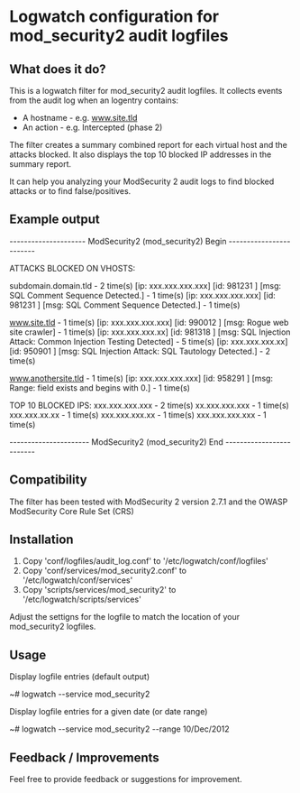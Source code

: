 Logwatch configuration for mod_security2 audit logfiles
=

What does it do?
-

This is a logwatch filter for mod_security2 audit logfiles. It collects events from
the audit log when an logentry contains:

* A hostname - e.g. www.site.tld
* An action - e.g. Intercepted (phase 2)

The filter creates a summary combined report for each virtual host and the attacks blocked.
It also displays the top 10 blocked IP addresses in the summary report.

It can help you analyzing your ModSecurity 2 audit logs to find blocked attacks or to find
false/positives.


Example output
-

--------------------- ModSecurity2 (mod_security2) Begin ------------------------

ATTACKS BLOCKED ON VHOSTS:

subdomain.domain.tld - 2 time(s)
[ip: xxx.xxx.xxx.xxx] [id: 981231 ] [msg: SQL Comment Sequence Detected.]  - 1 time(s)
[ip: xxx.xxx.xxx.xxx] [id: 981231 ] [msg: SQL Comment Sequence Detected.]  - 1 time(s)

www.site.tld - 1 time(s)
[ip: xxx.xxx.xxx.xxx] [id: 990012 ] [msg: Rogue web site crawler]  - 1 time(s)
[ip: xxx.xxx.xxx.xx] [id: 981318 ] [msg: SQL Injection Attack: Common Injection Testing Detected]  - 5 time(s)
[ip: xxx.xxx.xxx.xx] [id: 950901 ] [msg: SQL Injection Attack: SQL Tautology Detected.]  - 2 time(s)

www.anothersite.tld - 1 time(s)
[ip: xxx.xxx.xxx.xxx] [id: 958291 ] [msg: Range: field exists and begins with 0.]  - 1 time(s)

TOP 10 BLOCKED IPS:
xxx.xxx.xxx.xxx - 2 time(s)
xx.xxx.xxx.xxx - 1 time(s)
xxx.xxx.xx.xx - 1 time(s)
xxx.xxx.xxx.xx - 1 time(s)
xxx.xxx.xxx.xxx - 1 time(s)

---------------------- ModSecurity2 (mod_security2) End -------------------------


Compatibility
-

The filter has been tested with ModSecurity 2 version 2.7.1 and the OWASP ModSecurity Core Rule Set (CRS)


Installation
-

1. Copy 'conf/logfiles/audit_log.conf' to '/etc/logwatch/conf/logfiles'
2. Copy 'conf/services/mod_security2.conf' to '/etc/logwatch/conf/services'
3. Copy 'scripts/services/mod_security2' to '/etc/logwatch/scripts/services'

Adjust the settigns for the logfile to match the location of your mod_security2 logfiles.


Usage
-

Display logfile entries (default output)

~# logwatch --service mod_security2

Display logfile entries for a given date (or date range)

~# logwatch --service mod_security2  --range 10/Dec/2012


Feedback / Improvements
-

Feel free to provide feedback or suggestions for improvement.